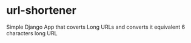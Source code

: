 # url-shortener 
Simple Django App that coverts Long URLs and converts it equivalent 6 characters long URL
